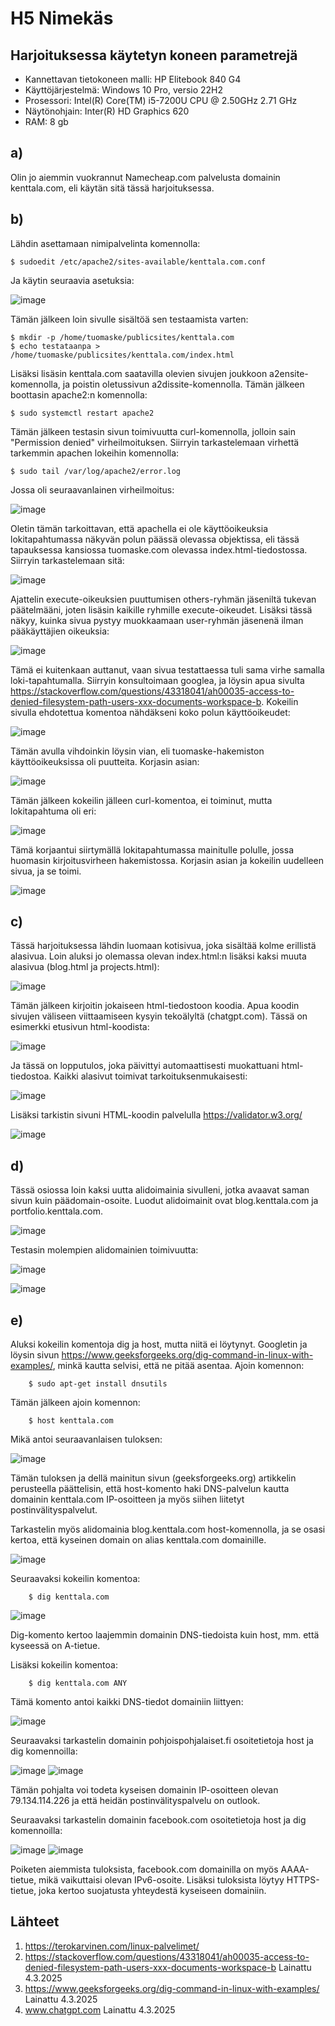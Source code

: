 # H5 Nimekäs


## Harjoituksessa käytetyn koneen parametrejä

- Kannettavan tietokoneen malli: HP Elitebook 840 G4
- Käyttöjärjestelmä: Windows 10 Pro, versio 22H2
- Prosessori: Intel(R) Core(TM) i5-7200U CPU @ 2.50GHz 2.71 GHz
- Näytönohjain: Inter(R) HD Graphics 620
- RAM: 8 gb



## a)

Olin jo aiemmin vuokrannut Namecheap.com palvelusta domainin kenttala.com, eli käytän sitä tässä harjoituksessa.

## b)

Lähdin asettamaan nimipalvelinta komennolla:

    $ sudoedit /etc/apache2/sites-available/kenttala.com.conf

Ja käytin seuraavia asetuksia:

![image](https://github.com/user-attachments/assets/cdfb3f66-cc90-4060-82ae-c4cea3e8ebf7)

Tämän jälkeen loin sivulle sisältöä sen testaamista varten:

    $ mkdir -p /home/tuomaske/publicsites/kenttala.com
    $ echo testataanpa > /home/tuomaske/publicsites/kenttala.com/index.html

Lisäksi lisäsin kenttala.com saatavilla olevien sivujen joukkoon a2ensite-komennolla, ja poistin oletussivun a2dissite-komennolla. 
Tämän jälkeen boottasin apache2:n komennolla:

    $ sudo systemctl restart apache2

Tämän jälkeen testasin sivun toimivuutta curl-komennolla, jolloin sain "Permission denied" virheilmoituksen. Siirryin tarkastelemaan virhettä tarkemmin apachen lokeihin komennolla:

    $ sudo tail /var/log/apache2/error.log

Jossa oli seuraavanlainen virheilmoitus:

![image](https://github.com/user-attachments/assets/0fe01c61-5013-4540-9345-c6446f149016)

Oletin tämän tarkoittavan, että apachella ei ole käyttöoikeuksia lokitapahtumassa näkyvän polun päässä olevassa objektissa, eli tässä tapauksessa kansiossa tuomaske.com olevassa index.html-tiedostossa. Siirryin tarkastelemaan sitä:

![image](https://github.com/user-attachments/assets/07217239-54a0-42a4-85f5-f4b63923c965)

Ajattelin execute-oikeuksien puuttumisen others-ryhmän jäseniltä tukevan päätelmääni, joten lisäsin kaikille ryhmille execute-oikeudet. Lisäksi tässä näkyy, kuinka sivua pystyy muokkaamaan user-ryhmän jäsenenä ilman pääkäyttäjien oikeuksia:

![image](https://github.com/user-attachments/assets/42328c82-fbc5-47b6-ae25-653ec4f611d1)

Tämä ei kuitenkaan auttanut, vaan sivua testattaessa tuli sama virhe samalla loki-tapahtumalla. Siirryin konsultoimaan googlea, ja löysin apua sivulta https://stackoverflow.com/questions/43318041/ah00035-access-to-denied-filesystem-path-users-xxx-documents-workspace-b. Kokeilin sivulla ehdotettua komentoa nähdäkseni koko polun käyttöoikeudet:

![image](https://github.com/user-attachments/assets/fc002343-57f0-4cf1-ac4d-e983604688dc)

Tämän avulla vihdoinkin löysin vian, eli tuomaske-hakemiston käyttöoikeuksissa oli puutteita. Korjasin asian:

![image](https://github.com/user-attachments/assets/888dad1e-b1b9-45d5-8f26-0a7d76d75369)

Tämän jälkeen kokeilin jälleen curl-komentoa, ei toiminut, mutta lokitapahtuma oli eri:

![image](https://github.com/user-attachments/assets/7351ce6d-8ac2-4365-8cbb-adb584f697d7)

Tämä korjaantui siirtymällä lokitapahtumassa mainitulle polulle, jossa huomasin kirjoitusvirheen hakemistossa. Korjasin asian ja kokeilin uudelleen sivua, ja se toimi.

![image](https://github.com/user-attachments/assets/eb0c4842-8471-429a-b258-6c9c7eac12cf)


## c)

Tässä harjoituksessa lähdin luomaan kotisivua, joka sisältää kolme erillistä alasivua. Loin aluksi jo olemassa olevan index.html:n lisäksi kaksi muuta alasivua (blog.html ja projects.html):

![image](https://github.com/user-attachments/assets/deab6018-9845-4d04-8550-d0716a24467d)

Tämän jälkeen kirjoitin jokaiseen html-tiedostoon koodia. Apua koodin sivujen väliseen viittaamiseen kysyin tekoälyltä (chatgpt.com). Tässä on esimerkki etusivun html-koodista:

![image](https://github.com/user-attachments/assets/cca3b253-c808-4745-a6f1-bc950b7429ea)

Ja tässä on lopputulos, joka päivittyi automaattisesti muokattuani html-tiedostoa. Kaikki alasivut toimivat tarkoituksenmukaisesti:

![image](https://github.com/user-attachments/assets/5a7c54aa-19ba-4e77-9925-40d18ea2c0ed)

Lisäksi tarkistin sivuni HTML-koodin palvelulla https://validator.w3.org/

![image](https://github.com/user-attachments/assets/74794634-b2aa-48cf-8efe-b0c436c05925)


## d)

Tässä osiossa loin kaksi uutta alidoimainia sivulleni, jotka avaavat saman sivun kuin päädomain-osoite. Luodut alidoimainit ovat blog.kenttala.com ja portfolio.kenttala.com.

![image](https://github.com/user-attachments/assets/355cd4ce-55af-4c00-89bf-b25e19c9b88d)

Testasin molempien alidomainien toimivuutta:

![image](https://github.com/user-attachments/assets/1ef850ee-8795-4ce4-b5ad-f3675a607d9e)

![image](https://github.com/user-attachments/assets/af073012-6519-4673-8871-6a0d0b62de64)



## e)

Aluksi kokeilin komentoja dig ja host, mutta niitä ei löytynyt. Googletin ja löysin sivun https://www.geeksforgeeks.org/dig-command-in-linux-with-examples/, minkä kautta selvisi, että ne pitää asentaa.
Ajoin komennon:

        $ sudo apt-get install dnsutils

Tämän jälkeen ajoin komennon:

        $ host kenttala.com

Mikä antoi seuraavanlaisen tuloksen:

![image](https://github.com/user-attachments/assets/6750a0a1-ebb0-4e23-996d-c2ee91dcf08b)

Tämän tuloksen ja dellä mainitun sivun (geeksforgeeks.org) artikkelin perusteella päättelisin, että host-komento haki DNS-palvelun kautta domainin kenttala.com IP-osoitteen ja myös siihen liitetyt postinvälityspalvelut.

Tarkastelin myös alidomainia blog.kenttala.com host-komennolla, ja se osasi kertoa, että kyseinen domain on alias kenttala.com domainille.

![image](https://github.com/user-attachments/assets/cd35012d-3e6f-413d-a8f0-f6d49dea4c15)

Seuraavaksi kokeilin komentoa:

        $ dig kenttala.com
        
![image](https://github.com/user-attachments/assets/e808f5a8-9920-4b87-97da-238d95ca98d3)

Dig-komento kertoo laajemmin domainin DNS-tiedoista kuin host, mm. että kyseessä on A-tietue.

Lisäksi kokeilin komentoa:

        $ dig kenttala.com ANY

Tämä komento antoi kaikki DNS-tiedot domainiin liittyen:

![image](https://github.com/user-attachments/assets/c11b08a6-2e1d-4a54-a185-d45a82ac57ca)



Seuraavaksi tarkastelin domainin pohjoispohjalaiset.fi osoitetietoja host ja dig komennoilla:

![image](https://github.com/user-attachments/assets/c4b43a06-ff22-4196-8ac1-ff1c54bb9bcd)
![image](https://github.com/user-attachments/assets/fb48fe91-0cae-4ecb-be6f-91fe637fec79)

Tämän pohjalta voi todeta kyseisen domainin IP-osoitteen olevan 79.134.114.226 ja että heidän postinvälityspalvelu on outlook.


Seuraavaksi tarkastelin domainin facebook.com osoitetietoja host ja dig komennoilla:

![image](https://github.com/user-attachments/assets/41ad1e19-6010-4219-b6f3-f4aad66c2e55)
![image](https://github.com/user-attachments/assets/b163cdfa-4e82-4022-adc2-b1cc8a72eea1)

Poiketen aiemmista tuloksista, facebook.com domainilla on myös AAAA-tietue, mikä vaikuttaisi olevan IPv6-osoite.
Lisäksi tuloksista löytyy HTTPS-tietue, joka kertoo suojatusta yhteydestä kyseiseen domainiin.


## Lähteet

1. https://terokarvinen.com/linux-palvelimet/
2. https://stackoverflow.com/questions/43318041/ah00035-access-to-denied-filesystem-path-users-xxx-documents-workspace-b Lainattu 4.3.2025
3. https://www.geeksforgeeks.org/dig-command-in-linux-with-examples/ Lainattu 4.3.2025
4. www.chatgpt.com Lainattu 4.3.2025
















